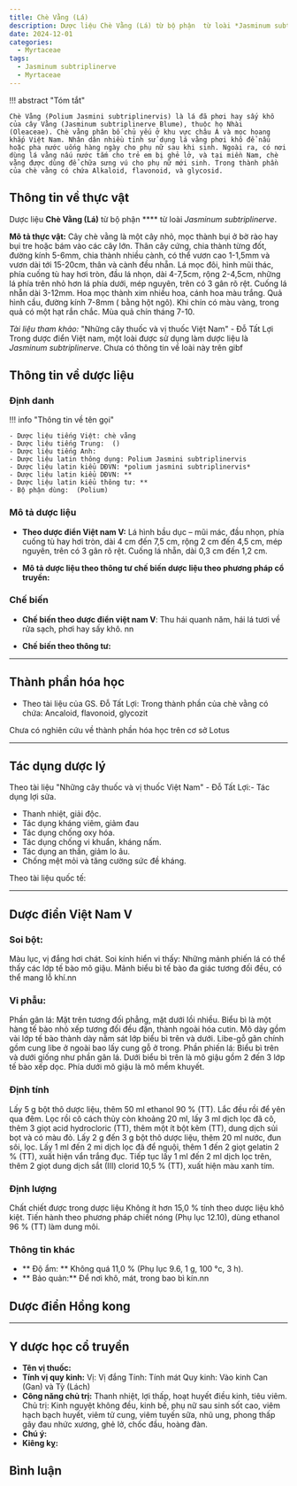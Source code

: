 ```yaml
---
title: Chè Vằng (Lá)
description: Dược liệu Chè Vằng (Lá) từ bộ phận  từ loài *Jasminum subtriplinerve*
date: 2024-12-01
categories:
  - Myrtaceae
tags:
  - Jasminum subtriplinerve
  - Myrtaceae
---
```

!!! abstract "Tóm tắt"

    Chè Vằng (Polium Jasmini subtriplinervis) là lá đã phơi hay sấy khô của cây Vằng (Jasminum subtriplinerve Blume), thuộc họ Nhài (Oleaceae). Chè vằng phân bố chủ yếu ở khu vực châu Á và mọc hoang khắp Việt Nam. Nhân dân nhiều tỉnh sử dụng lá vằng phơi khô để nấu hoặc pha nước uống hàng ngày cho phụ nữ sau khi sinh. Ngoài ra, có nơi dùng lá vằng nấu nước tắm cho trẻ em bị ghẻ lở, và tại miền Nam, chè vằng được dùng để chữa sưng vú cho phụ nữ mới sinh. Trong thành phần của chè vằng có chứa Alkaloid, flavonoid, và glycosid.

## Thông tin về thực vật


Dược liệu **Chè Vằng (Lá)** từ bộ phận **** từ loài *Jasminum subtriplinerve*.

**Mô tả thực vật:** Cây chè vằng là một cây nhỏ, mọc thành bụi ở bờ rào hay bụi tre hoặc bám vào các cây lớn. Thân cây cứng, chia thành từng đốt, đường kính 5-6mm, chia thành nhiều cành, có thể vươn cao 1-1,5mm và vươn dài tới 15-20cm, thân và cành đều nhẵn. Lá mọc đôi, hình mũi thác, phía cuống tù hay hơi tròn, đầu lá nhọn, dài 4-7,5cm, rộng 2-4,5cm, những lá phía trên nhỏ hơn lá phía dưới, mép nguyên, trên có 3 gân rõ rệt. Cuống lá nhẵn dài 3-12mm. Hoa mọc thành xim nhiều hoa, cánh hoa màu trắng. Quả hình cầu, đường kính 7-8mm ( bằng hột ngô). Khi chín có màu vàng, trong quả có một hạt rắn chắc. Mùa quả chín tháng 7-10.

*Tài liệu tham khảo:* "Những cây thuốc và vị thuốc Việt Nam" - Đỗ Tất Lợi 
Trong dược điển Việt nam, một loài được sử dụng làm dược liệu là *Jasminum subtriplinerve*. 
Chưa có thông tin về loài này trên gibf


## Thông tin về dược liệu 

### Định danh

!!! info "Thông tin về tên gọi"

    - Dược liệu tiếng Việt: chè vằng
    - Dược liệu tiếng Trung:  ()
    - Dược liệu tiếng Anh: 
    - Dược liệu latin thông dụng: Polium Jasmini subtriplinervis
    - Dược liệu latin kiểu DĐVN: *polium jasmini subtriplinervis*
    - Dược liệu latin kiểu DĐVN: **
    - Dược liệu latin kiểu thông tư: **
    - Bộ phận dùng:  (Polium)

### Mô tả dược liệu 

- **Theo dược điển Việt nam V:** Lá hình bầu dục – mũi mác, đầu nhọn, phía cuống tù hay hơi tròn, dài 4 cm đến 7,5 cm, rộng 2 cm đến 4,5 cm, mép nguyên, trên có 3 gân rõ rệt. Cuống lá nhẵn, dài 0,3 cm đến 1,2 cm.

- **Mô tả dược liệu theo thông tư chế biến dược liệu theo phương pháp cổ truyền:** 

### Chế biến 

- **Chế biến theo dược điển việt nam V**: Thu hái quanh năm, hái lá tươi về rửa sạch, phơi hay sấy khô. nn

- **Chế biến theo thông tư:** 

--- 

## Thành phần hóa học

- Theo tài liệu của GS. Đỗ Tất Lợi:  Trong thành phần của chè vằng có chứa: Ancaloid, flavonoid, glycozit
    
Chưa có nghiên cứu về thành phần hóa học trên cơ sở Lotus

---

## Tác dụng dược lý

Theo tài liệu "Những cây thuốc và vị thuốc Việt Nam" - Đỗ Tất Lợi:- Tác dụng lợi sữa.
- Thanh nhiệt, giải độc.
- Tác dụng kháng viêm, giảm đau
-  Tác dụng chống oxy hóa.
- Tác dụng chống vi khuẩn, kháng nấm.
- Tác dụng an thần, giảm lo âu.
- Chống mệt mỏi và tăng cường sức đề kháng.

Theo tài liệu quốc tế: 

---

## Dược điển Việt Nam V

### Soi bột:

Màu lục, vị đắng hơi chát. Soi kính hiển vi thấy: Những mảnh phiến lá có thể thấy các lớp tế bào mô giậu. Mảnh biểu bì tế bào đa giác tương đối đều, có thể mang lỗ khí.nn

<!-- Hình ảnh soi bột sẽ được tự động chèn vào đây sau -->

### Vi phẫu:

Phần gân lá: Mặt trên tương đối phẳng, mặt dưới lồi nhiều. Biểu bì là một hàng tế bào nhỏ xếp tương đối đều đặn, thành ngoài hóa cutin. Mô dày gồm vài lớp tế bào thành dày nằm sát lớp biểu bì trên và dưới. Libe-gỗ gân chính gồm cung libe ở ngoài bao lấy cung gỗ ở trong. Phần phiến lá: Biểu bì trên và dưới giống như phần gân lá. Dưới biểu bì trên là mô giậu gồm 2 đến 3 lớp tế bào xếp dọc. Phía dưới mô giậu là mô mềm khuyết.

<!-- Hình ảnh vi phẫu sẽ được tự động chèn vào đây sau -->

### Định tính

Lấy 5 g bột thô dược liệu, thêm 50 ml ethanol 90 % (TT). Lắc đều rồi để yên qua đêm. Lọc rồi cô cách thủy còn khoảng 20 ml, lấy 3 ml dịch lọc đã cô, thêm 3 giọt acid hydrocloric (TT), thêm một ít bột kẽm (TT), dung dịch sủi bọt và có màu đỏ. Lấy 2 g đến 3 g bột thô dược liệu, thêm 20 ml nước, đun sôi, lọc. Lấy 1 ml đến 2 mi dịch lọc đã để nguội, thêm 1 đến 2 giọt gelatin 2 % (TT), xuất hiện vẩn trắng đục. Tiếp tục lấy 1 ml đến 2 ml dịch lọc trên, thêm 2 giọt dung dịch sắt (III) clorid 10,5 % (TT), xuất hiện màu xanh tím.

### Định lượng

Chất chiết được trong dược liệu Không ít hơn 15,0 % tính theo dược liệu khô kiệt. Tiến hành theo phương pháp chiết nóng (Phụ lục 12.10), dùng ethanol 96 % (TT) làm dung môi.

### Thông tin khác 

- ** Độ ẩm: ** Không quá 11,0 % (Phụ lục 9.6, 1 g, 100 °c, 3 h).
- ** Bảo quản:** Để nơi khô, mát, trong bao bì kín.nn

## Dược điển Hồng kong

<!-- PDF sẽ được tự động chèn vào đây sau -->


---

## Y dược học cổ truyền

- **Tên vị thuốc:** 
- **Tính vị quy kinh:** Vị: Vị đắng
Tính: Tính mát
Quy kinh: Vào kinh Can (Gan) và Tỳ (Lách)
- **Công năng chủ trị:** Thanh nhiệt, lợi thấp, hoạt huyết điều kinh, tiêu viêm.
Chủ trị: Kinh nguyệt không đều, kinh bế, phụ nữ sau sinh sốt cao, viêm hạch bạch huyết, viêm tử cung, viêm tuyến sữa, nhũ ung, phong thấp gây đau nhức xương, ghẻ lở, chốc đầu, hoàng đàn.
- **Chú ý:** 
- **Kiêng kỵ:** 



## Bình luận

<div id="giscus-container"></div>
<script src="https://giscus.app/client.js"
        data-repo="hoangson0787/CSDL-duoc-lieu"
        data-repo-id="R_kgDONbMRNA"
        data-category="Duoc lieu"
        data-category-id="DIC_kwDONbMRNM4ClklR"
        data-mapping="pathname"
        data-strict="0"
        data-reactions-enabled="1"
        data-emit-metadata="1"
        data-input-position="bottom"
        data-theme="light"
        data-lang="en"
        crossorigin="anonymous"
        async>
</script>

